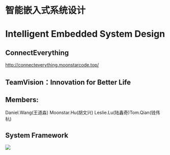 #  智能嵌入式系统设计  
# Intelligent Embedded System Design
## ConnectEverything
   http://connecteverything.moonstarcode.top/
## TeamVision：Innovation for Better Life  
## Members:
   Daniel.Wang(王道淼) Moonstar.Hu(胡文兴) Leslie.Lu(陆鑫奇)Tom.Qian(钱伟杭) 
 

## System Framework

![](https://moonstarimg.oss-cn-hangzhou.aliyuncs.com/img/aliyuncodeOne.png)
